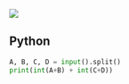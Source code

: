 [![](https://user-images.githubusercontent.com/54588441/195006851-0db19519-8a55-4e40-a27b-0ae1a215d5d7.png)](https://acmicpc.net/problem/10824)

## Python
```python
A, B, C, D = input().split()
print(int(A+B) + int(C+D))
```